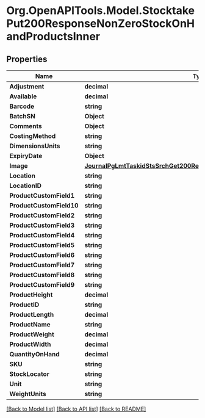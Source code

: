 # Org.OpenAPITools.Model.StocktakePut200ResponseNonZeroStockOnHandProductsInner

## Properties

Name | Type | Description | Notes
------------ | ------------- | ------------- | -------------
**Adjustment** | **decimal** |  | [optional] 
**Available** | **decimal** |  | [optional] 
**Barcode** | **string** |  | [optional] 
**BatchSN** | **Object** |  | [optional] 
**Comments** | **Object** |  | [optional] 
**CostingMethod** | **string** |  | [optional] 
**DimensionsUnits** | **string** |  | [optional] 
**ExpiryDate** | **Object** |  | [optional] 
**Image** | [**JournalPgLmtTaskidStsSrchGet200ResponseJournalsInnerAttachmentsInner**](JournalPgLmtTaskidStsSrchGet200ResponseJournalsInnerAttachmentsInner.md) |  | [optional] 
**Location** | **string** |  | [optional] 
**LocationID** | **string** |  | [optional] 
**ProductCustomField1** | **string** |  | [optional] 
**ProductCustomField10** | **string** |  | [optional] 
**ProductCustomField2** | **string** |  | [optional] 
**ProductCustomField3** | **string** |  | [optional] 
**ProductCustomField4** | **string** |  | [optional] 
**ProductCustomField5** | **string** |  | [optional] 
**ProductCustomField6** | **string** |  | [optional] 
**ProductCustomField7** | **string** |  | [optional] 
**ProductCustomField8** | **string** |  | [optional] 
**ProductCustomField9** | **string** |  | [optional] 
**ProductHeight** | **decimal** |  | [optional] 
**ProductID** | **string** |  | [optional] 
**ProductLength** | **decimal** |  | [optional] 
**ProductName** | **string** |  | [optional] 
**ProductWeight** | **decimal** |  | [optional] 
**ProductWidth** | **decimal** |  | [optional] 
**QuantityOnHand** | **decimal** |  | [optional] 
**SKU** | **string** |  | [optional] 
**StockLocator** | **string** |  | [optional] 
**Unit** | **string** |  | [optional] 
**WeightUnits** | **string** |  | [optional] 

[[Back to Model list]](../README.md#documentation-for-models) [[Back to API list]](../README.md#documentation-for-api-endpoints) [[Back to README]](../README.md)

